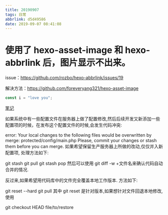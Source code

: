 ```yaml
---
title: 20190907
tags: 日常
abbrlink: d5d49586
date: 2019-09-07 08:41:08
---
```


# 使用了 hexo-asset-image 和 hexo-abbrlink 后，图片显示不出来。

issue：https://github.com/rozbo/hexo-abbrlink/issues/19

解决方法：https://github.com/foreveryang321/hexo-asset-image

```javascript
const i = "love you";
```

<a href="/note/">笔记</a>

如果系统中有一些配置文件在服务器上做了配置修改,然后后续开发又新添加一些配置项的时候，在发布这个配置文件的时候,会发生代码冲突:

error: Your local changes to the following files would be overwritten by merge:
protected/config/main.php
Please, commit your changes or stash them before you can merge.
如果希望保留生产服务器上所做的改动,仅仅并入新配置项, 处理方法如下:

git stash
git pull
git stash pop
然后可以使用 git diff -w +文件名来确认代码自动合并的情况.

反过来,如果希望用代码库中的文件完全覆盖本地工作版本. 方法如下:

git reset --hard
git pull
其中 git reset 是针对版本,如果想针对文件回退本地修改,使用

git checkout HEAD file/to/restore
